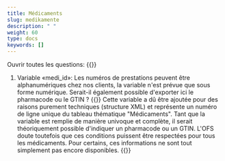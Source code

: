 ```yaml
---
title: Médicaments 
slug: medikamente
description: " "
weight: 60
type: docs
keywords: []
---
```


Ouvrir toutes les questions: {{<collapsibleGroupCommand groupId="medikamente">}}

1. Variable «medi_id»: Les numéros de prestations peuvent être alphanumériques chez nos clients, la variable n'est prévue que sous forme numérique. Serait-il également possible d'exporter ici le pharmacode ou le GTIN ?
{{<collapsibleBlock groupId="medikamente">}}
Cette variable a dû être ajoutée pour des raisons purement techniques (structure XML) et représente un numéro de ligne unique du tableau thématique "Médicaments". Tant que la variable est remplie de manière univoque et complète, il serait théoriquement possible d'indiquer un pharmacode ou un GTIN. L'OFS doute toutefois que ces conditions puissent être respectées pour tous les médicaments. Pour certains, ces informations ne sont tout simplement pas encore disponibles.
{{</collapsibleBlock>}}

